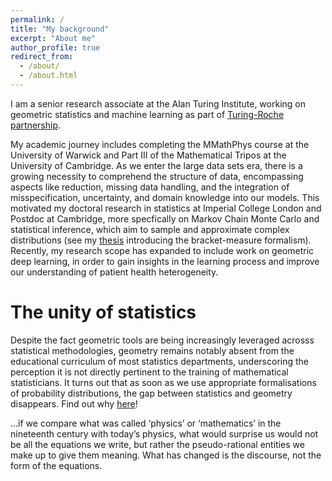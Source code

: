 ```yaml
---
permalink: /
title: "My background"
excerpt: "About me"
author_profile: true
redirect_from: 
  - /about/
  - /about.html
---
```



I am a senior research associate at the Alan Turing Institute, working on geometric statistics and machine learning as part of [Turing-Roche partnership](https://www.turing.ac.uk/research/research-projects/alan-turing-institute-roche-strategic-partnership).

My academic journey includes completing the MMathPhys course at the University of Warwick and Part III of the Mathematical Tripos at the University of Cambridge.
As we enter the large data sets era, there is a growing necessity to comprehend the structure of data, encompassing aspects like reduction, missing data handling, and the integration of misspecification, uncertainty, and domain knowledge into our models. 
This motivated my doctoral research in statistics at Imperial College London and Postdoc at Cambridge, more specfically on Markov Chain Monte Carlo and statistical inference, which aim to sample and approximate complex distributions (see my [thesis](https://spiral.imperial.ac.uk/bitstream/10044/1/84749/1/Barp-A-A-2020-PhD-Thesis.pdf) introducing the bracket-measure formalism).
Recently, my research scope has expanded to include work on geometric deep learning, in order to gain insights in the learning process and improve our understanding of patient health heterogeneity.




The unity of statistics
======

Despite the fact geometric tools are being increasingly leveraged acrosss statistical methodologies,
geometry remains notably absent from the educational curriculum of most statistics departments,
underscoring the perception it is not directly pertinent to the training of mathematical statisticians.
It turns out that as soon as we use appropriate formalisations of probability distributions, the gap between statistics and geometry disappears. 
Find out why [here](https://drive.google.com/file/d/1OSgegqVHNjGN3XQElhmzm-D4UecBHveu/view?usp=sharing)!


…if we compare what was called
‘physics’ or ‘mathematics’ in the nineteenth century
with today’s physics, what would surprise us would
not be all the equations we write, but rather the
pseudo-rational entities we make up to give them
meaning. What has changed is the discourse, not
the form of the equations.





